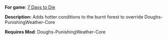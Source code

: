 **For game**: [7 Days to Die](https://7daystodie.com)

**Description:**
Adds hotter conditions to the burnt forest to override Doughs-PunishingWeather-Core

**Requires Mod**:
Doughs-PunishingWeather-Core
